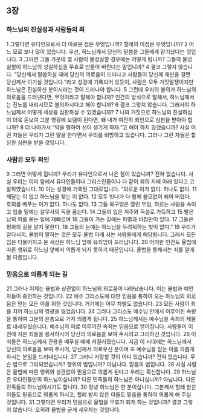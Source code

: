 ## 3장
### 하느님의 진실성과 사람들의 죄
1 그렇다면 유다인으로서 더 이로운 점은 무엇입니까? 할례의 이점은 무엇입니까?
2 어느 모로 보나 많이 있습니다. 우선, 하느님께서 당신의 말씀을 그들에게 맡기셨다는 것입니다.
3 그러면 그들 가운데 몇 사람이 불성실할 경우에는 어떻게 됩니까? 그들의 불성실함이 하느님의 성실하심을 무효로 만들어 버린다는 말입니까?
4 결코 그렇지 않습니다. “당신께서 말씀하실 때에 당신의 의로움이 드러나고 사람들이 당신께 재판을 걸면 당신께서 이기실 것입니다.”라고 성경에 기록되어 있듯이, 사람은 모두 거짓말쟁이지만 하느님은 진실하신 분이시라는 것이 드러나야 합니다.
5 그런데 우리의 불의가 하느님의 의로움을 드러낸다면, 무엇이라고 말해야 합니까? 인간의 방식으로 말해서, 하느님께서는 진노를 내리시므로 불의하시다고 해야 합니까?
6 결코 그렇지 않습니다. 그래서야 하느님께서 어떻게 세상을 심판하실 수 있겠습니까?
7 나의 거짓으로 하느님의 진실하심이 더욱 돋보여 그분 영광에 보탬이 된다면, 왜 내가 여전히 죄인으로 심판을 받아야 합니까?
8 더 나아가서 “악을 행하여 선이 생기게 하자.”고 해야 하지 않겠습니까? 사실 어떤 자들은 우리가 그런 말을 한다면서 우리를 비방하고 있습니다. 그러나 그런 자들은 합당한 심판을 받을 것입니다.
### 사람은 모두 죄인
9 그러면 어떻게 됩니까? 우리가 유다인으로서 나은 점이 있습니까? 전혀 없습니다. 사실 우리는 이미 앞에서 유다인들이나 그리스인들이나 다 같이 죄의 지배 아래 있다고 고발하였습니다.
10 이는 성경에 기록된 그대로입니다. “의로운 이가 없다. 하나도 없다.
11 깨닫는 이 없고 하느님을 찾는 이 없다.
12 모두 빗나가 다 함께 쓸모없이 되어 버렸다. 호의를 베푸는 이가 없다. 하나도 없다.
13 그들 목구멍은 열린 무덤, 혀로는 사람을 속이고 입술 밑에는 살무사의 독을 품는다.
14 그들의 입은 저주와 독설로 가득하고
15 발은 남의 피를 쏟는 일에 재빠르며
16 그들이 가는 길에는 파멸과 비참만이 있다.
17 그들은 평화의 길을 알지 못한다.
18 그들의 눈에는 하느님을 두려워하는 빛이 없다.”
19 우리가 알다시피, 율법이 말하는 것은 모두 율법 아래 사는 사람들에게 해당됩니다. 그래서 모든 입은 다물어지고 온 세상은 하느님 앞에 유죄임이 드러납니다.
20 어떠한 인간도 율법에 따른 행위로 하느님 앞에서 의롭게 되지 못하기 때문입니다. 율법을 통해서는 죄를 알게 될 따름입니다.
### 믿음으로 의롭게 되는 길
21 그러나 이제는 율법과 상관없이 하느님의 의로움이 나타났습니다. 이는 율법과 예언자들이 증언하는 것입니다.
22 예수 그리스도에 대한 믿음을 통하여 오는 하느님의 의로움은 믿는 모든 이를 위한 것입니다. 거기에는 아무 차별도 없습니다.
23 모든 사람이 죄를 지어 하느님의 영광을 잃었습니다.
24 그러나 그리스도 예수님 안에서 이루어진 속량을 통하여 그분의 은총으로 거저 의롭게 됩니다.
25 하느님께서는 예수님을 속죄의 제물로 내세우셨습니다. 예수님의 피로 이루어진 속죄는 믿음으로 얻어집니다. 사람들이 이전에 지은 죄들을 용서하시어 당신의 의로움을 보여 주시려고 그리하신 것입니다.
26 이 죄들은 하느님께서 관용을 베푸실 때에 저질러졌습니다. 지금 이 시대에는 하느님께서 당신의 의로움을 보여 주시어, 당신께서 의로우신 분이며 또 예수님을 믿는 이를 의롭게 하시는 분임을 드러내십니다.
27 그러니 자랑할 것이 어디 있습니까? 전혀 없습니다. 무슨 법으로 그리되었습니까? 행위의 법입니까? 아닙니다. 믿음의 법입니다.
28 사실 사람은 율법에 따른 행위와 상관없이 믿음으로 의롭게 된다고 우리는 확신합니다.
29 하느님은 유다인들만의 하느님이십니까? 다른 민족들의 하느님은 아니십니까? 아닙니다. 다른 민족들의 하느님이시기도 합니다.
30 정녕 하느님은 한 분이십니다. 그분께서 할례 받은 이들도 믿음으로 의롭게 하시고, 할례 받지 않은 이들도 믿음을 통하여 의롭게 해 주실 것입니다.
31 그렇다면 우리가 믿음으로 율법을 무효가 되게 하는 것입니까? 결코 그렇지 않습니다. 오히려 율법을 굳게 세우자는 것입니다.

